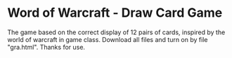 # Word of Warcraft - Draw Card Game
The game based on the correct display of 12 pairs of cards, inspired by the world of warcraft in game class.
Download all files and turn on by file "gra.html".
Thanks for use.
